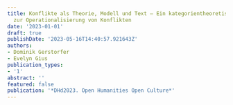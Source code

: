 ```yaml
---
title: Konflikte als Theorie, Modell und Text – Ein kategorientheoretischer Zugang
  zur Operationalisierung von Konflikten
date: '2023-01-01'
draft: true
publishDate: '2023-05-16T14:40:57.921643Z'
authors:
- Dominik Gerstorfer
- Evelyn Gius
publication_types:
- '1'
abstract: ''
featured: false
publication: '*DHd2023. Open Humanities Open Culture*'
---
```


